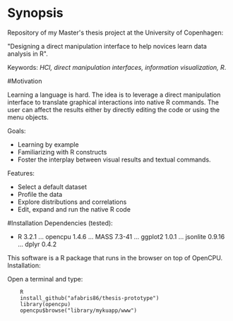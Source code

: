 # Synopsis
Repository of my Master's thesis project at the University of Copenhagen:

"Designing a direct manipulation interface to help novices learn data analysis in R".

Keywords: *HCI, direct manipulation interfaces, information visualization, R*.

#Motivation

Learning a language is hard. The idea is to leverage a direct manipulation interface to translate graphical
interactions into native R commands. The user can affect the results either by directly editing the code or using the menu objects.

Goals:

* Learning by example
* Familiarizing with R constructs
* Foster the interplay between visual results and textual commands.

Features:

* Select a default dataset 
* Profile the data
* Explore distributions and correlations
* Edit, expand and run the native R code

#Installation
Dependencies (tested):

* R 3.2.1
... opencpu 1.4.6
... MASS 7.3-41
... ggplot2 1.0.1
... jsonlite 0.9.16
... dplyr 0.4.2

This software is a R package that runs in the browser on top of OpenCPU. Installation:

Open a terminal and type:

```
	R
	install_github("afabris86/thesis-prototype")
	library(opencpu)
	opencpu$browse("library/mykuapp/www")
```





